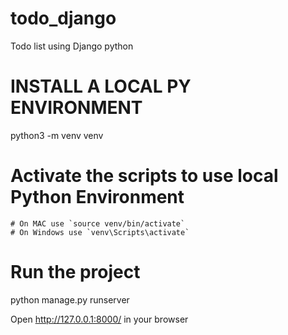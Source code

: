 # todo_django
Todo list using Django python

# INSTALL A LOCAL PY ENVIRONMENT
python3 -m venv venv

# Activate the scripts to use local Python Environment
    # On MAC use `source venv/bin/activate`  
    # On Windows use `venv\Scripts\activate`

# Run the project 
python manage.py runserver

Open http://127.0.0.1:8000/ in your browser